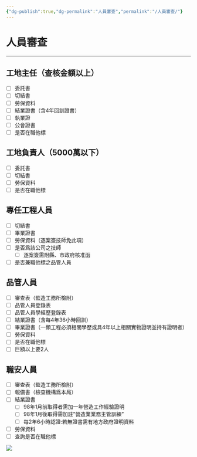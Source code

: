 ```yaml
---
{"dg-publish":true,"dg-permalink":"人員審查","permalink":"/人員審查/"}
---
```


# 人員審查
---
## 工地主任（查核金額以上）
- [ ] 委託書
- [ ] 切結書
- [ ] 勞保資料
- [ ] 結業證書（含4年回訓證書）
- [ ] 執業證
- [ ] 公會證書
- [ ] 是否在職他標
## 工地負責人（5000萬以下）
- [ ]  委託書
- [ ] 切結書
- [ ] 勞保資料
- [ ] 是否在職他標
## 專任工程人員
- [ ] 切結書
- [ ] 畢業證書
- [ ] 勞保資料（逐案簽技師免此項）
- [ ] 是否爲該公司之技師
	- [ ] 逐案簽需附縣、市政府核准函
- [ ] 是否兼職他標之品管人員
## 品管人員
- [ ] 審查表（監造工務所檢附）
- [ ] 品管人員登錄表
- [ ] 品管人員學經歷登錄表
- [ ] 結業證書（含每4年36小時回訓）
- [ ] 畢業證書（一類工程必須相關學歷或具4年以上相關實物證明並持有證明者）
- [ ] 勞保資料
- [ ] 是否在職他標
- [ ] 巨額以上要2人
## 職安人員
- [ ] 審查表（監造工務所檢附）
- [ ] 報備書（檢查機構爲本局）
- [ ] 結業證書
	- [ ] 98年1月前取得者需加一年營造工作經驗證明
	- [ ] 98年1月後取得需加註”營造業業務主管訓練”
	- [ ] 每2年6小時認證:若無證書需有地方政府證明資料
- [ ] 勞保資料
- [ ] 查詢是否在職他標

![](_attachments/1bdab77f59d7c02306b5f050a0ab2b58.png)